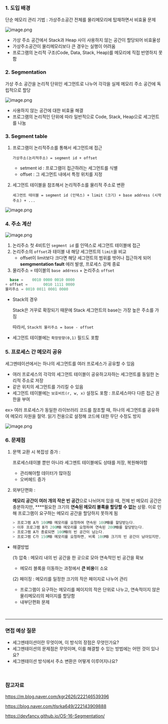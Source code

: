 ### 1. 도입 배경

단순 메모리 관리 기법 : 가상주소공간 전체를 물리메모리에 탑재하면서 비효율 문제

![image.png](OS/img/os_simple_memory_management.png)

- 가상 주소 공간에서 Stack과 Heap 사이 사용하지 않는 공간이 할당되어 비효율성
- 가상주소공간이 물리메모리보다 큰 경우는 실행이 어려움
- 프로그램의 논리적 구조(Code, Data, Stack, Heap)를 메모리에 직접 반영하지 못함

### 2. Segmentation

가상 주소 공간을 논리적 단위인 세그먼트로 나누어 각각을 실제 메모리 주소 공간에 독립적으로 할당

![image.png](OS/img/os_segmentation.png)
- 사용하지 않는 공간에 대한 비효율 해결
- 프로그램의 논리적인 단위에 따라 일반적으로 Code, Stack, Heap으로 세그먼트를 나눔

### 3. Segment table

1. 프로그램이 논리적주소를 통해서 세그먼트에 접근
    
    `가상주소(논리적주소) = segment id + offset`
    
    - setment id  : 프로그램이 접근하려는 세그먼트를 식별
    - offset  : 그 세그먼트 내에서 특정 위치를 지정
2. 세그먼트 테이블을 참조해서 논리적주소를 물리적 주소로 변환
    
    `세그먼트 테이블 = segment id (인덱스) + limit (크기) + base address (시작주소) + ...`  
    

![image.png](OS/img/os_segmentation_virtual_pysical_mapping.png)

### 4. 주소 계산

![image.png](OS/img/os_segmentation_address_translation.png)

1. 논리주소 첫 4비트인 `segment id` 를 인덱스로 세그먼트 테이블에 접근
2. 논리주소의  `offset`과 테이블 내 해당 세그먼트의 `limit`을 비교
    - offset이 limit보다 크다면 해당 세그먼트의 범위를 벗어나 접근하게 되어 **semgmentation fault** 에러 발생, 프로세스 강제 종료
3. 물리주소 = 테이블의 `base address` + 논리주소 `offset` 

```csharp
  base =    0010 0000 0010 0000
+ offset =       0010 1111 0000
물리주소 = 0010 0011 0001 0000
```

- Stack의 경우
    
    Stack은 거꾸로 확장되기 때문에 Stack 세그먼트의 base는 가장 높은 주소를 가짐
    
    따라서, `Stack의 물리주소 = base - offset`
    
- 세그먼트 테이블에는 `확장방향(0,1)` 필드도 포함

### 5. 프로세스 간 메모리 공유

세그멘테이션에서는 하나의 세그먼트를 여러 프로세스가 공유할 수 있음

- 여러 프로세스의 각각의 세그먼트 테이블이 공유하고자하는 세그먼트를 동일한 논리적 주소로 저장
- 같은 위치의 세그먼트를 가리킬 수 있음
- 세그먼트 테이블에는 `보호비트(r, w, x)` 설정도 포함 : 프로세스마다 다른 접근 권한을 부여

ex> 여러 프로세스가 동일한 라이브러리 코드를 참조할 때, 하나의 세그먼트를 공유하여 메모리 자원을 절약. 읽기 전용으로 설정해 코드에 대한 무단 수정도 방지

![image.png](OS/img/os_segment_table.png)

### 6. 문제점

1. 문맥 교환 시 복잡성 증가 : 
    
    프로세스테이블 뿐만 아니라 세그멘트 테이블에도 상태를 저장, 복원해야함
    
    - 관리해야할 데이터가 많아짐
    - 오버헤드 증가
2. 외부단편화 : 
    
    **메모리 공간이 여러 개의 작은 빈 공간**으로 나뉘어져 있을 때,  전체 빈 메모리 공간은 충분하지만, ****필요한 크기의 **연속된 메모리 블록을 할당할 수 없는** 상황. 이로 인해 프로그램이 요구하는 메모리 공간을 할당하지 못하게 됨
    
    ```csharp
    > 프로그램 A가 100MB 메모리를 요청하여 연속된 100MB를 할당받는다.
    > 이후 프로그램 B가 200MB 메모리를 요청하여 연속된 200MB를 할당받는다. 
    > 프로그램 A가 종료되면 100MB의 빈 공간이 남는다. 
    > 프로그램 C가 150MB 메모리를 요청하면, 비록 100MB 크기의 빈 공간이 남아있지만, 연속된 공간이 아니므로 그 빈 공간을 사용할 수 없음!
    ```
    

- 해결방법
    
    (1) 압축 : 메모리 내의 빈 공간을 한 곳으로 모아 연속적인 빈 공간을 확보
    
    - 메모리 블록을 이동하는 과정에서 **큰 비용**이 소요
    
    (2) 페이징 : 메모리를 일정한 크기의 작은 페이지로 나누어 관리
    
    - 프로그램이 요구하는 메모리를 페이지의 작은 단위로 나누고, 연속적이지 않은 물리메모리의 페이지를 할당함
    - 내부단편화 문제

<br>

---

### 면접 예상 질문

- 세그멘테이션이란 무엇이며, 이 방식의 장점은 무엇인가요?
- 세그멘테이션의 문제점은 무엇이며, 이를 해결할 수 있는 방법에는 어떤 것이 있나요?
- 세그멘테이션 방식에서 주소 변환은 어떻게 이루어지나요?

<br>

### 참고자료

https://m.blog.naver.com/kgr2626/222146539396

https://blog.naver.com/tlsrka649/222143909888

https://devfancy.github.io/OS-16-Segmentation/
